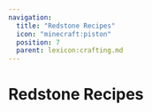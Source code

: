 ```yaml
---
navigation:
  title: "Redstone Recipes"
  icon: "minecraft:piston"
  position: 7
  parent: lexicon:crafting.md
---
```


# Redstone Recipes



<Recipe id="minecraft:acacia_button" />

<Recipe id="minecraft:bamboo_button" />



<Recipe id="minecraft:birch_button" />

<Recipe id="minecraft:cherry_button" />



<Recipe id="minecraft:crimson_button" />

<Recipe id="minecraft:dark_oak_button" />



<Recipe id="minecraft:jungle_button" />

<Recipe id="minecraft:mangrove_button" />



<Recipe id="minecraft:oak_button" />

<Recipe id="minecraft:polished_blackstone_button" />



<Recipe id="minecraft:spruce_button" />

<Recipe id="minecraft:stone_button" />



<Recipe id="minecraft:warped_button" />

<Recipe id="minecraft:acacia_door" />



<Recipe id="minecraft:bamboo_door" />

<Recipe id="minecraft:birch_door" />



<Recipe id="minecraft:cherry_door" />

<Recipe id="minecraft:crimson_door" />



<Recipe id="minecraft:dark_oak_door" />

<Recipe id="minecraft:iron_door" />



<Recipe id="minecraft:jungle_door" />

<Recipe id="minecraft:mangrove_door" />



<Recipe id="minecraft:oak_door" />

<Recipe id="minecraft:spruce_door" />



<Recipe id="minecraft:warped_door" />

<Recipe id="minecraft:warped_fence_gate" />



<Recipe id="minecraft:acacia_fence_gate" />

<Recipe id="minecraft:bamboo_fence_gate" />



<Recipe id="minecraft:birch_fence_gate" />

<Recipe id="minecraft:cherry_fence_gate" />



<Recipe id="minecraft:crimson_fence_gate" />

<Recipe id="minecraft:dark_oak_fence_gate" />



<Recipe id="minecraft:jungle_fence_gate" />

<Recipe id="minecraft:mangrove_fence_gate" />



<Recipe id="minecraft:nether_brick_fence" />

<Recipe id="minecraft:oak_fence_gate" />



<Recipe id="minecraft:spruce_fence_gate" />

<Recipe id="minecraft:acacia_pressure_plate" />



<Recipe id="minecraft:bamboo_pressure_plate" />

<Recipe id="minecraft:birch_pressure_plate" />



<Recipe id="minecraft:cherry_pressure_plate" />

<Recipe id="minecraft:crimson_pressure_plate" />



<Recipe id="minecraft:dark_oak_pressure_plate" />

<Recipe id="minecraft:jungle_pressure_plate" />



<Recipe id="minecraft:light_weighted_pressure_plate" />

<Recipe id="minecraft:heavy_weighted_pressure_plate" />



<Recipe id="minecraft:mangrove_pressure_plate" />

<Recipe id="minecraft:oak_pressure_plate" />



<Recipe id="minecraft:polished_blackstone_pressure_plate" />

<Recipe id="minecraft:spruce_pressure_plate" />



<Recipe id="minecraft:stone_pressure_plate" />

<Recipe id="minecraft:warped_pressure_plate" />



<Recipe id="minecraft:warped_trapdoor" />

<Recipe id="minecraft:acacia_trapdoor" />



<Recipe id="minecraft:bamboo_trapdoor" />

<Recipe id="minecraft:birch_trapdoor" />



<Recipe id="minecraft:cherry_trapdoor" />

<Recipe id="minecraft:crimson_trapdoor" />



<Recipe id="minecraft:dark_oak_trapdoor" />

<Recipe id="minecraft:iron_trapdoor" />



<Recipe id="minecraft:jungle_trapdoor" />

<Recipe id="minecraft:mangrove_trapdoor" />



<Recipe id="minecraft:oak_trapdoor" />

<Recipe id="minecraft:spruce_trapdoor" />



<Recipe id="minecraft:rail" />

<Recipe id="minecraft:powered_rail" />



<Recipe id="minecraft:detector_rail" />

<Recipe id="minecraft:activator_rail" />



<Recipe id="minecraft:trapped_chest" />

<Recipe id="minecraft:chest_minecart" />



<Recipe id="minecraft:furnace_minecart" />

<Recipe id="minecraft:hopper_minecart" />



<Recipe id="minecraft:tnt_minecart" />

<Recipe id="minecraft:minecart" />



<Recipe id="minecraft:calibrated_sculk_sensor" />

<Recipe id="minecraft:daylight_detector" />



<Recipe id="minecraft:comparator" />

<Recipe id="minecraft:repeater" />



<Recipe id="minecraft:dispenser" />

<Recipe id="minecraft:dropper" />



<Recipe id="minecraft:observer" />

<Recipe id="minecraft:hopper" />



<Recipe id="minecraft:jukebox" />

<Recipe id="minecraft:note_block" />



<Recipe id="minecraft:lever" />

<Recipe id="minecraft:tripwire_hook" />



<Recipe id="minecraft:piston" />

<Recipe id="minecraft:sticky_piston" />



<Recipe id="minecraft:redstone" />

<Recipe id="minecraft:redstone_block" />



<Recipe id="minecraft:redstone_lamp" />

<Recipe id="minecraft:redstone_torch" />



<Recipe id="minecraft:target" />

<Recipe id="minecraft:tnt" />



<Recipe id="minecraft:crafter" />

